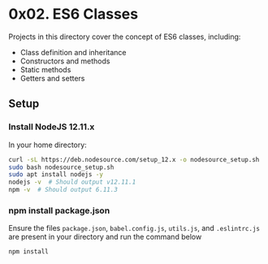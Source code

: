 # 0x02. ES6 Classes

Projects in this directory cover the concept of ES6 classes, including:
- Class definition and inheritance
- Constructors and methods
- Static methods
- Getters and setters

## Setup

### Install NodeJS 12.11.x
In your home directory:
```sh
curl -sL https://deb.nodesource.com/setup_12.x -o nodesource_setup.sh
sudo bash nodesource_setup.sh
sudo apt install nodejs -y
nodejs -v  # Should output v12.11.1
npm -v  # Should output 6.11.3
```

### npm install package.json
Ensure the files
`package.json`, `babel.config.js`, `utils.js`, and `.eslintrc.js` are present in your directory and run the command below
```sh
npm install
```